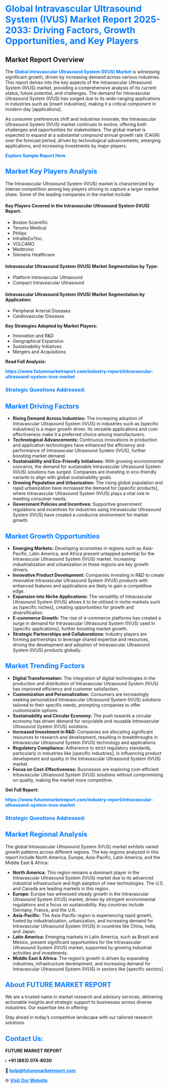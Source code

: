 <h1 style="color: #007BFF;">Global Intravascular Ultrasound System (IVUS) Market Report 2025-2033: Driving Factors, Growth Opportunities, and Key Players</h1>

<section id="overview">
<h2>Market Report Overview</h2>
<p>The <a href="https://www.futuremarketreport.com/industry-report/intravascular-ultrasound-system-ivus-market" style="color: #007BFF; text-decoration: none;"><strong>Global Intravascular Ultrasound System (IVUS) Market</strong></a> is witnessing significant growth, driven by increasing demand across various industries. This report delves into the key aspects of the Intravascular Ultrasound System (IVUS) market, providing a comprehensive analysis of its current status, future potential, and challenges. The demand for Intravascular Ultrasound System (IVUS) has surged due to its wide-ranging applications in industries such as [insert industries], making it a critical component in modern-day [applications].</p>
<p>As consumer preferences shift and industries innovate, the Intravascular Ultrasound System (IVUS) market continues to evolve, offering both challenges and opportunities for stakeholders. The global market is expected to expand at a substantial compound annual growth rate (CAGR) over the forecast period, driven by technological advancements, emerging applications, and increasing investments by major players.</p>
</section>

<section id="overview">
<p><a href="https://www.futuremarketreport.com/request-sample/reportId=40813" style="color: #007BFF; text-decoration: none;"><strong>Explore Sample Report Here</strong></a></p>
</section>

<section id="key-players">
<h2 style="color: #007BFF;">Market Key Players Analysis</h2>
<p>The Intravascular Ultrasound System (IVUS) market is characterized by intense competition among key players striving to capture a larger market share. Some of the leading companies in the market include:</p>
<h4>Key Players Covered in the Intravascular Ultrasound System (IVUS) Report:</h4>
<ul><li>Boston Scientific</li><li>Terumo Medical</li><li>Philips</li><li>InfraReDx?Inc.</li><li>VOLCANO</li><li>Medtronic</li><li>Siemens Healthcare</li></ul>
<h4>Intravascular Ultrasound System (IVUS) Market Segmentation by Type:</h4>
<ul><li>Platform Intravascular Ultrasound</li><li>Compact Intravascular Ultrasound</li></ul>

<h4>Intravascular Ultrasound System (IVUS) Market Segmentation by Application:</h4>
<ul><li>Peripheral Arterial Diseases</li><li>Cardiovascular Diseases</li></ul>
<p><strong>Key Strategies Adopted by Market Players:</strong></p>
<ul>
<li>Innovation and R&D</li>
<li>Geographical Expansion</li>
<li>Sustainability Initiatives</li>
<li>Mergers and Acquisitions</li>
</ul>
</section>

<section>
<p><strong>Read Full Analysis: </strong></p><a href="https://www.futuremarketreport.com/industry-report/intravascular-ultrasound-system-ivus-market" style="color: #007BFF; text-decoration: none;"><strong>https://www.futuremarketreport.com/industry-report/intravascular-ultrasound-system-ivus-market</strong></a>
<h3 style="color: #007BFF;">Strategic Questions Addressed:</h3>
</section>

<section id="driving-factors">
<h2 style="color: #007BFF;">Market Driving Factors</h2>
<ul>
<li><strong>Rising Demand Across Industries:</strong> The increasing adoption of Intravascular Ultrasound System (IVUS) in industries such as [specific industries] is a major growth driver. Its versatile applications and cost-effectiveness make it a preferred choice among manufacturers.</li>
<li><strong>Technological Advancements:</strong> Continuous innovations in production and application technologies have enhanced the efficiency and performance of Intravascular Ultrasound System (IVUS), further boosting market demand.</li>
<li><strong>Sustainability and Eco-Friendly Initiatives:</strong> With growing environmental concerns, the demand for sustainable Intravascular Ultrasound System (IVUS) solutions has surged. Companies are investing in eco-friendly variants to align with global sustainability goals.</li>
<li><strong>Growing Population and Urbanization:</strong> The rising global population and rapid urbanization have increased the demand for [specific products], where Intravascular Ultrasound System (IVUS) plays a vital role in meeting consumer needs.</li>
<li><strong>Government Policies and Incentives:</strong> Supportive government regulations and incentives for industries using Intravascular Ultrasound System (IVUS) have created a conducive environment for market growth.</li>
</ul>
</section>

<section id="growth-opportunities">
<h2 style="color: #007BFF;">Market Growth Opportunities</h2>
<ul>
<li><strong>Emerging Markets:</strong> Developing economies in regions such as Asia-Pacific, Latin America, and Africa present untapped potential for the Intravascular Ultrasound System (IVUS) market. Increasing industrialization and urbanization in these regions are key growth drivers.</li>
<li><strong>Innovative Product Development:</strong> Companies investing in R&D to create innovative Intravascular Ultrasound System (IVUS) products with enhanced features and applications are likely to gain a competitive edge.</li>
<li><strong>Expansion into Niche Applications:</strong> The versatility of Intravascular Ultrasound System (IVUS) allows it to be utilized in niche markets such as [specific niches], creating opportunities for growth and diversification.</li>
<li><strong>E-commerce Growth:</strong> The rise of e-commerce platforms has created a surge in demand for Intravascular Ultrasound System (IVUS) used in [specific applications], further boosting market growth.</li>
<li><strong>Strategic Partnerships and Collaborations:</strong> Industry players are forming partnerships to leverage shared expertise and resources, driving the development and adoption of Intravascular Ultrasound System (IVUS) products globally.</li>
</ul>
</section>

<section id="trending-factors">
<h2 style="color: #007BFF;">Market Trending Factors</h2>
<ul>
<li><strong>Digital Transformation:</strong> The integration of digital technologies in the production and distribution of Intravascular Ultrasound System (IVUS) has improved efficiency and customer satisfaction.</li>
<li><strong>Customization and Personalization:</strong> Consumers are increasingly seeking personalized Intravascular Ultrasound System (IVUS) solutions tailored to their specific needs, prompting companies to offer customizable options.</li>
<li><strong>Sustainability and Circular Economy:</strong> The push towards a circular economy has driven demand for recyclable and reusable Intravascular Ultrasound System (IVUS) solutions.</li>
<li><strong>Increased Investment in R&D:</strong> Companies are allocating significant resources to research and development, resulting in breakthroughs in Intravascular Ultrasound System (IVUS) technology and applications.</li>
<li><strong>Regulatory Compliance:</strong> Adherence to strict regulatory standards, particularly in industries like [specific industries], is influencing product development and quality in the Intravascular Ultrasound System (IVUS) market.</li>
<li><strong>Focus on Cost-Effectiveness:</strong> Businesses are exploring cost-efficient Intravascular Ultrasound System (IVUS) solutions without compromising on quality, making the market more competitive.</li>
</ul>
</section>

<section>
<p><strong>Get Full Report: </strong></p><a href="https://www.futuremarketreport.com/industry-report/intravascular-ultrasound-system-ivus-market" style="color: #007BFF; text-decoration: none;"><strong>https://www.futuremarketreport.com/industry-report/intravascular-ultrasound-system-ivus-market</strong></a>
<h3 style="color: #007BFF;">Strategic Questions Addressed:</h3>
</section>


<section id="regional-analysis">
<h2 style="color: #007BFF;">Market Regional Analysis</h2>
<p>The global Intravascular Ultrasound System (IVUS) market exhibits varied growth patterns across different regions. The key regions analyzed in this report include North America, Europe, Asia-Pacific, Latin America, and the Middle East & Africa:</p>
<ul>
<li><strong>North America:</strong> This region remains a dominant player in the Intravascular Ultrasound System (IVUS) market due to its advanced industrial infrastructure and high adoption of new technologies. The U.S. and Canada are leading markets in this region.</li>
<li><strong>Europe:</strong> Europe has witnessed steady growth in the Intravascular Ultrasound System (IVUS) market, driven by stringent environmental regulations and a focus on sustainability. Key countries include Germany, France, and the U.K.</li>
<li><strong>Asia-Pacific:</strong> The Asia-Pacific region is experiencing rapid growth, fueled by industrialization, urbanization, and increasing demand for Intravascular Ultrasound System (IVUS) in countries like China, India, and Japan.</li>
<li><strong>Latin America:</strong> Emerging markets in Latin America, such as Brazil and Mexico, present significant opportunities for the Intravascular Ultrasound System (IVUS) market, supported by growing industrial activities and investments.</li>
<li><strong>Middle East & Africa:</strong> The region’s growth is driven by expanding industries, infrastructure development, and increasing demand for Intravascular Ultrasound System (IVUS) in sectors like [specific sectors].</li>
</ul>
</section>

<footer>
<h2 style="color: #007BFF;">About FUTURE MARKET REPORT</h2>
<p>We are a trusted name in market research and advisory services, delivering actionable insights and strategic support to businesses across diverse industries. Our expertise lies in offering:</p>

<p>Stay ahead in today’s competitive landscape with our tailored research solutions.</p>

<h2 style="color: #007BFF;">Contact Us:</h2>
<p><strong>FUTURE MARKET REPORT</strong></p>
<p>📞 <strong>+91 (883) 074-8030</strong></p>
<p>📧 <strong><a href="mailto:help@futuremarketreport.com" style="color: #007BFF;">help@futuremarketreport.com</a></strong></p>
<p>🌐 <strong><a href="https://www.futuremarketreport.com/" style="color: #007BFF;">Visit Our Website</a></strong></p>
</footer>